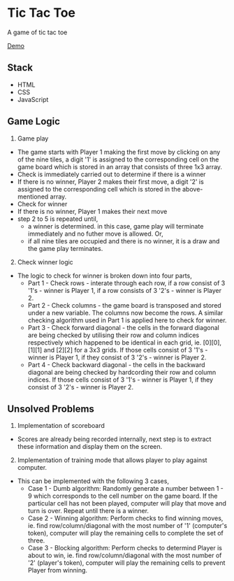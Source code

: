 # Tic Tac Toe
A game of tic tac toe

[Demo](https://tkeeching.github.io/project1/)

## Stack
- HTML
- CSS
- JavaScript

## Game Logic
1. Game play
- The game starts with Player 1 making the first move by clicking on any of the nine tiles, a digit '1' is assigned to the corresponding cell on the game board which is stored in an array that consists of three 1x3 array.
- Check is immediately carried out to determine if there is a winner
- If there is no winner, Player 2 makes their first move, a digit '2' is assigned to the corresponding cell which is stored in the above-mentioned array. 
- Check for winner
- If there is no winner, Player 1 makes their next move
- step 2 to 5 is repeated until,
    - a winner is determined. in this case, game play will terminate immediately and no futher move is allowed. Or,
    - if all nine tiles are occupied and there is no winner, it is a draw and the game play terminates.

2. Check winner logic
- The logic to check for winner is broken down into four parts,
    - Part 1 - Check rows - interate through each row, if a row consist of 3 '1's - winner is Player 1, if a row consists of 3 '2's - winner is Player 2.
    - Part 2 - Check columns - the game board is transposed and stored under a new variable. The columns now become the rows. A similar checking algorithm used in Part 1 is applied here to check for winner.
    - Part 3 - Check forward diagonal - the cells in the forward diagonal are being checked by utilising their row and column indices respectively which happened to be identical in each grid, ie. [0][0], [1][1] and [2][2] for a 3x3 grids. If those cells consist of 3 '1's - winner is Player 1, if they consist of 3 '2's - winner is Player 2.
    - Part 4 - Check backward diagonal - the cells in the backward diagonal are being checked by hardcording their row and column indices. If those cells consist of 3 '1's - winner is Player 1, if they consist of 3 '2's - winner is Player 2.


## Unsolved Problems
1. Implementation of scoreboard
- Scores are already being recorded internally, next step is to extract these information and display them on the screen.
2. Implementation of training mode that allows player to play against computer.
- This can be implemented with the following 3 cases,
    - Case 1 - Dumb algorithm: Randomly generate a number between 1 - 9 which corresponds to the cell number on the game board. If the particular cell has not been played, computer will play that move and turn is over. Repeat until there is a winner.
    - Case 2 - Winning algorithm: Perform checks to find winning moves, ie. find row/column/diagonal with the most number of '1' (computer's token), computer will play the remaining cells to complete the set of three.
    - Case 3 - Blocking algorithm: Perform checks to determind Player is about to win, ie. find row/column/diagonal with the most number of '2' (player's token), computer will play the remaining cells to prevent Player from winning.

